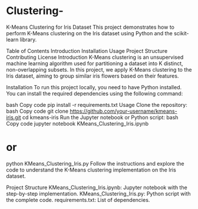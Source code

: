 # Clustering-

K-Means Clustering for Iris Dataset
This project demonstrates how to perform K-Means clustering on the Iris dataset using Python and the scikit-learn library.

Table of Contents
Introduction
Installation
Usage
Project Structure
Contributing
License
Introduction
K-Means clustering is an unsupervised machine learning algorithm used for partitioning a dataset into K distinct, non-overlapping subsets. In this project, we apply K-Means clustering to the Iris dataset, aiming to group similar iris flowers based on their features.

Installation
To run this project locally, you need to have Python installed. You can install the required dependencies using the following command:

bash
Copy code
pip install -r requirements.txt
Usage
Clone the repository:
bash
Copy code
git clone https://github.com/your-username/kmeans-iris.git
cd kmeans-iris
Run the Jupyter notebook or Python script:
bash
Copy code
jupyter notebook KMeans_Clustering_Iris.ipynb
# or
python KMeans_Clustering_Iris.py
Follow the instructions and explore the code to understand the K-Means clustering implementation on the Iris dataset.

Project Structure
KMeans_Clustering_Iris.ipynb: Jupyter notebook with the step-by-step implementation.
KMeans_Clustering_Iris.py: Python script with the complete code.
requirements.txt: List of dependencies.
